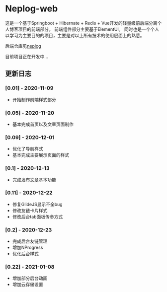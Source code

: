 # Neplog-web

这是一个基于Springboot + Hibernate + Redis + Vue开发的轻量级前后端分离个人博客项目的前端部分。
前端组件部分主要基于ElementUI。
同时也是一个个人以学习为主要目的的项目，主要是对以上所有技术的使用层面上的熟悉。

后端仓库见[neplog](https://github.com/Uzemiu/neplog)

目前项目正在开发中...

## 更新日志

### [0.01] - 2020-11-09

- 开始制作前端样式部分

### [0.05] - 2020-11-20

- 基本完成首页以及文章页面制作

### [0.09] - 2020-12-01

- 优化了导航样式
- 基本完成主要展示页面的样式

### [0.1] - 2020-12-13

- 完成发布文章基本功能

### [0.11] - 2020-12-22

- 修复GlideJS显示不全bug
- 修改友链卡片样式
- 修改后台tab面板传参方式

### [0.2] - 2020-12-23

- 完成后台友链管理
- 增加NProgress
- 优化后台样式

### [0.22] - 2021-01-08

- 增加部分后台动画
- 增加云存储设置
